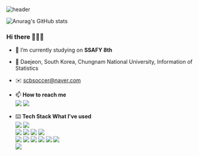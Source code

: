 ![header](https://capsule-render.vercel.app/api?type=rect&color=gradient&text=About%20Me&fontAlign=30&fontSize=25&textBg=true&animation=fadeIn&desc=I'm%20SeongChan&descAlign=60&descAlignY=50&descSize=30)


![Anurag's GitHub stats](https://cobby-play.com/api/user/badge/baefrica?theme=4)

### Hi there 👋👋👋

- 🔭 I’m currently studying on **SSAFY 8th**
- 🌱 Daejeon, South Korea, Chungnam National University, Information of Statistics
- ✉️ scbsoccer@naver.com
- 📫 **How to reach me**<br/>
  <a href="https://github.com/baefrica/"><img src="https://img.shields.io/badge/GitHub-181717?style=plastic-square&logo=GitHub&logoColor=white"/></a>
  <a href="https://www.instagram.com/baefrica"><img src="https://img.shields.io/badge/Instagram-E4405F?style=plastic-square&logo=Instagram&logoColor=white"/></a>
  
- ⌨️ **Tech Stack What I've used**<br/>
  <img src="https://img.shields.io/badge/Git-F05032?style=plastic-square&logo=Git&logoColor=white"/>
  <img src="https://img.shields.io/badge/Jira-0052CC?style=plastic-square&logo=Jira&logoColor=white"/>
  <br>
  <img src="https://img.shields.io/badge/Java-007396?style=plastic-square&logo=OpenJDK&logoColor=white"/>
  <img src="https://img.shields.io/badge/Spring-6DB33F?style=plastic-square&logo=Spring&logoColor=white"/>
  <img src="https://img.shields.io/badge/Spring Boot-6DB33F?style=plastic-square&logo=Spring Boot&logoColor=white"/>
  <img src="https://img.shields.io/badge/Node.js-339933?style=plastic-square&logo=Node.js&logoColor=white"/>
  <br>
  <img src="https://img.shields.io/badge/HTML-E34F26?style=plastic-square&logo=HTML5&logoColor=white"/>
  <img src="https://img.shields.io/badge/CSS-1572B6?style=plastic-square&logo=CSS3&logoColor=white"/>
  <img src="https://img.shields.io/badge/JavaScript-F7DF1E?style=plastic-square&logo=JSS&logoColor=white"/>
  <img src="https://img.shields.io/badge/React-61DAFB?style=plastic-square&logo=React&logoColor=white"/>
  <img src="https://img.shields.io/badge/Vue.js-4FC08D?style=plastic-square&logo=Vue.js&logoColor=white"/>
  <img src="https://img.shields.io/badge/Figma-F24E1E?style=plastic-square&logo=Figma&logoColor=white"/>
  <br>
  <img src="https://img.shields.io/badge/MySQL-4479A1?style=plastic-square&logo=MySQL&logoColor=white"/>

